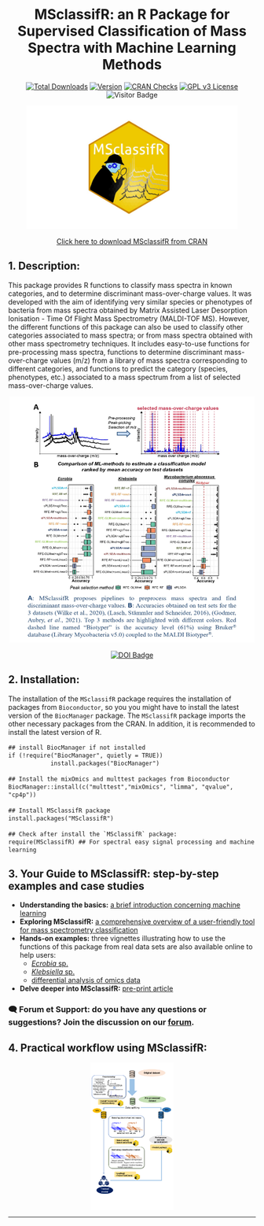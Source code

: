 <h1 align="center">MSclassifR: an R Package for Supervised Classification of Mass Spectra with Machine Learning Methods</h1>

<div align="center" style="margin-top: 10px;">
  <a href="https://cran.r-project.org/web/packages/MSclassifR/index.html"><img src="https://cranlogs.r-pkg.org/badges/grand-total/MSclassifR?color=green" alt="Total Downloads"></a>
  <a href="https://cran.r-project.org/web/packages/MSclassifR/index.html"><img src="https://www.r-pkg.org/badges/version/MSclassifR" alt="Version"></a>
  <a href="https://cran.r-project.org/web/checks/check_results_MSclassifR.html"><img src="https://badges.cranchecks.info/worst/MSclassifR.svg" alt="CRAN Checks"></a>
  <a href="https://www.gnu.org/licenses/gpl-3.0"><img src="https://img.shields.io/badge/License-GPLv3-blue.svg" alt="GPL v3 License"></a>
  <img src="https://visitor-badge.lithub.cc/badge?page_id=lizheming.visitor-badge&left_color=red&right_color=green" alt="Visitor Badge">
</div>

<p align="center">
  <img src=https://github.com/agodmer/MSclassifR_examples/blob/main/Figures/LogoMSclassifR.jpg width="430" height="250">
</p>
<p align="center">
  <a href="https://cran.r-project.org/web/packages/MSclassifR/index.html">Click here to download MSclassifR from CRAN</a>
</p>

## 1. Description:

This package provides R functions to classify mass spectra in known categories, and to determine discriminant mass-over-charge values. It was developed with the aim of identifying very similar species or phenotypes of bacteria from  mass spectra obtained by Matrix Assisted Laser Desorption Ionisation - Time Of Flight Mass Spectrometry (MALDI-TOF MS). However, the different functions of this package can also be used to classify other categories associated to mass spectra; or from mass spectra obtained with other mass spectrometry techniques. It includes easy-to-use functions for pre-processing mass spectra, functions to determine discriminant mass-over-charge values (m/z) from a library of mass spectra corresponding to different categories, and functions to predict the category (species, phenotypes, etc.) associated to a mass spectrum from a list of selected mass-over-charge values. 
<p align="center">
  <img src="Figures/screenMsclassifR_page-0001.jpg" width="500" height="500">
</p>

<p align="center">
  <a href="https://doi.org/10.1101/2022.03.14.484252">
    <img src="https://img.shields.io/badge/https://doi.org/10.1101/2022.03.14.484252-blue.svg" alt="DOI Badge">
  </a>
</p>

## 2. Installation:

The installation of the `MSclassifR` package requires the installation of packages from `Bioconductor`, so you you might have to install the latest version of the `BiocManager` package. The `MSclassifR` package imports the other necessary packages from the CRAN. In addition, it is recommended to install the latest version of R.

```
## install BiocManager if not installed
if (!require("BiocManager", quietly = TRUE))
            install.packages("BiocManager")

## Install the mixOmics and multtest packages from Bioconductor
BiocManager::install(c("multtest","mixOmics", "limma", "qvalue", "cp4p"))

## Install MSclassifR package
install.packages("MSclassifR")

## Check after install the `MSclassifR` package:
require(MSclassifR) ## For spectral easy signal processing and machine learning
```

## 3. Your Guide to MSclassifR: step-by-step examples and case studies
- **Understanding the basics:** [a brief introduction concerning machine learning](Documents/ML_intro.md)
- **Exploring MSclassifR:** [a comprehensive overview of a user-friendly tool for mass spectrometry classification](Documents/MSclassifR_summary.md)
- **Hands-on examples:** three vignettes illustrating how to use the functions of this package from real data sets are also available online to help users: 
  - [*Ecrobia* sp.](https://agodmer.github.io/MSclassifR_examples/Vignettes/Vignettemsclassifr_Ecrobiav3.html)
  - [*Klebsiella* sp.](https://agodmer.github.io/MSclassifR_examples/Vignettes/Vignettemsclassifr_Klebsiellav3.html)
  - [differential analysis of omics data](https://agodmer.github.io/MSclassifR_examples/Vignettes/Vignettemsclassifr_DAv3.html)
- **Delve deeper into MSclassifR:** [pre-print article](https://www.biorxiv.org/content/10.1101/2022.03.14.484252v2)

### 🗨️ Forum et Support: do you have any questions or suggestions? Join the discussion on our [forum](https://github.com/agodmer/MSclassifR_examples/discussions).

## 4. Practical workflow using MSclassifR:

<p align="center" style="overflow: hidden; height: 300px; width: auto;">
  <img src="https://github.com/agodmer/MSclassifR_examples/blob/main/Figures/MSclassifRworkflow.PNG" alt="MSclassifR Workflow" style="object-fit: cover; object-position: top; width: auto; height: 100%;">
</p>

---
